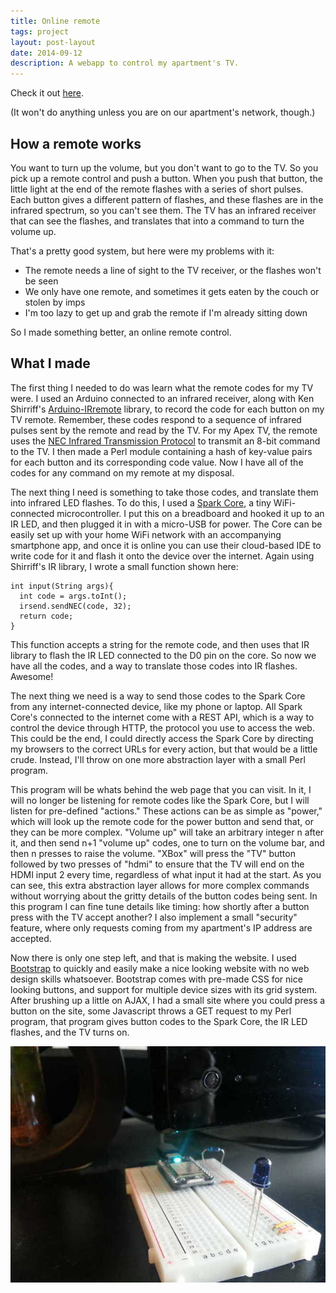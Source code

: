 ```yaml
---
title: Online remote
tags: project
layout: post-layout
date: 2014-09-12
description: A webapp to control my apartment's TV. 
---
```


Check it out [here](http://tv.jglukasik.com).

(It won't do anything unless you are on our apartment's network, though.)

## How a remote works
You want to turn up the volume, but you don't want to go to the TV. So you pick
up a remote control and push a button. When you push that button, the little
light at the end of the remote flashes with a series of short pulses. Each
button gives a different pattern of flashes, and these flashes are in the
infrared spectrum, so you can't see them. The TV has an infrared receiver that
can see the flashes, and translates that into a command to turn the volume up.


That's a pretty good system, but here were my problems with it:

* The remote needs a line of sight to the TV receiver, or the flashes won't be
  seen
* We only have one remote, and sometimes it gets eaten by the couch or stolen by
  imps
* I'm too lazy to get up and grab the remote if I'm already sitting down  

So I made something better, an online remote control.

## What I made
The first thing I needed to do was learn what the remote codes for my TV were. I
used an Arduino connected to an infrared receiver, along with Ken Shirriff's
[Arduino-IRremote](https://github.com/shirriff/Arduino-IRremote) library, to
record the code for each button on my TV remote. Remember, these codes respond to
a sequence of infrared pulses sent by the remote and read by the TV. For my Apex
TV, the remote uses the [NEC Infrared Transmission
Protocol](http://techdocs.altium.com/display/FPGA/NEC+Infrared+Transmission+Protocol) 
to transmit an 8-bit command to the TV. I then made a Perl module containing a 
hash of key-value pairs for each button and its corresponding code value. Now I
have all of the codes for any command on my remote at my disposal.

The next thing I need is something to take those codes, and translate them into
infrared LED flashes. To do this, I used a [Spark Core](http://spark.io), a tiny
WiFi-connected microcontroller. I put this on a breadboard and hooked it up to
an IR LED, and then plugged it in with a micro-USB for power. The Core can be
easily set up with your home WiFi network with an accompanying smartphone app,
and once it is online you can use their cloud-based IDE to write code for it and
flash it onto the device over the internet. Again using Shirriff's IR library, I
wrote a small function shown here:

    int input(String args){
      int code = args.toInt();
      irsend.sendNEC(code, 32);
      return code;
    }

This function accepts a string for the remote code, and then uses that IR
library to flash the IR LED connected to the D0 pin on the core. So now we have
all the codes, and a way to translate those codes into IR flashes. Awesome!

The next thing we need is a way to send those codes to the Spark Core from any
internet-connected device, like my phone or laptop. All Spark Core's connected
to the internet come with a REST API, which is a way to control the device
through HTTP, the protocol you use to access the web. This could be the end, I
could directly access the Spark Core by directing my browsers to the correct
URLs for every action, but that would be a little crude. Instead, I'll throw on
one more abstraction layer with a small Perl program.

This program will be whats behind the web page that you can visit. In it, I will
no longer be listening for remote codes like the Spark Core, but I will listen
for pre-defined "actions." These actions can be as simple as "power," which will
look up the remote code for the power button and send that, or they can be more
complex. "Volume up" will take an arbitrary integer n after it, and then send 
n+1 "volume up" codes, one to turn on the volume bar, and then n presses to
raise the volume. "XBox" will press the "TV" button followed by two presses of
"hdmi" to ensure that the TV will end on the HDMI input 2 every time, regardless
of what input it had at the start. As you can see, this extra abstraction layer
allows for more complex commands without worrying about the gritty details of
the button codes being sent. In this program I can fine tune details like
timing: how shortly after a button press with the TV accept another? I also
implement a small "security" feature, where only requests coming from my
apartment's IP address are accepted. 

Now there is only one step left, and that is making the website. I used
[Bootstrap](http://getbootstrap.com) to quickly and easily make a nice looking
website with no web design skills whatsoever. Bootstrap comes with pre-made CSS
for nice looking buttons, and support for multiple device sizes with its grid
system. After brushing up a little on AJAX, I had a small site where you could
press a button on the site, some Javascript throws a GET request to my Perl
program, that program gives button codes to the Spark Core, the IR LED
flashes, and the TV turns on.

![Here's a picture of the remote next to my TV](/images/SparkRemote.jpg)
